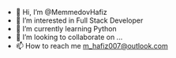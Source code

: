 - 👋 Hi, I’m @MemmedovHafiz
- 👀 I’m interested in Full Stack Developer
- 🌱 I’m currently learning Python
- 💞️ I’m looking to collaborate on ...
- 📫 How to reach me m_hafiz007@outlook.com

<!---
MemmedovHafiz/MemmedovHafiz is a ✨ special ✨ repository because its `README.md` (this file) appears on your GitHub profile.
You can click the Preview link to take a look at your changes.
--->

